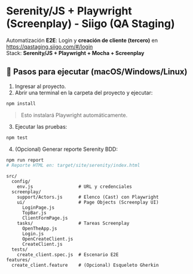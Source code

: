 # Serenity/JS + Playwright (Screenplay) - Siigo (QA Staging)

Automatización **E2E**: Login y **creación de cliente (tercero)** en https://qastaging.siigo.com/#/login  
Stack: **Serenity/JS + Playwright + Mocha + Screenplay**

## 🚀 Pasos para ejecutar (macOS/Windows/Linux)

1) Ingresar al proyecto.
2) Abrir una terminal en la carpeta del proyecto y ejecutar:
```bash
npm install
```
> Esto instalará Playwright automáticamente.

3) Ejecutar las pruebas:
```bash
npm test
```

4) (Opcional) Generar reporte Serenity BDD:
```bash
npm run report
# Reporte HTML en: target/site/serenity/index.html
```


```
src/
  config/
    env.js                 # URL y credenciales
  screenplay/
    support/Actors.js      # Elenco (Cast) con Playwright
    ui/                    # Page Objects (Screenplay UI)
      LoginPage.js
      TopBar.js
      ClientFormPage.js
    tasks/                 # Tareas Screenplay
      OpenTheApp.js
      Login.js
      OpenCreateClient.js
      CreateClient.js
  tests/
    create_client.spec.js  # Escenario E2E
features/
  create_client.feature    # (Opcional) Esqueleto Gherkin
```
